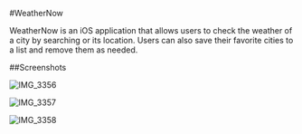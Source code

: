 #WeatherNow

WeatherNow is an iOS application that allows users to check the weather of a city by searching 
or its location. Users can also save their favorite cities to a list and remove them as needed.

##Screenshots

![IMG_3356](https://github.com/ivanych2202/WeatherNow/assets/90482990/6de691d3-b24e-4c7f-a486-e9a2438a0021)

![IMG_3357](https://github.com/ivanych2202/WeatherNow/assets/90482990/58caac9c-4375-48c6-8538-d983fa8aa089)

![IMG_3358](https://github.com/ivanych2202/WeatherNow/assets/90482990/77faf81c-26aa-439d-bab4-af8d73730b76)
